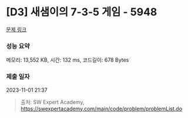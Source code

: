 # [D3] 새샘이의 7-3-5 게임 - 5948 

[문제 링크](https://swexpertacademy.com/main/code/problem/problemDetail.do?contestProbId=AWZ2IErKCwUDFAUQ) 

### 성능 요약

메모리: 13,552 KB, 시간: 132 ms, 코드길이: 678 Bytes

### 제출 일자

2023-11-01 21:37



> 출처: SW Expert Academy, https://swexpertacademy.com/main/code/problem/problemList.do